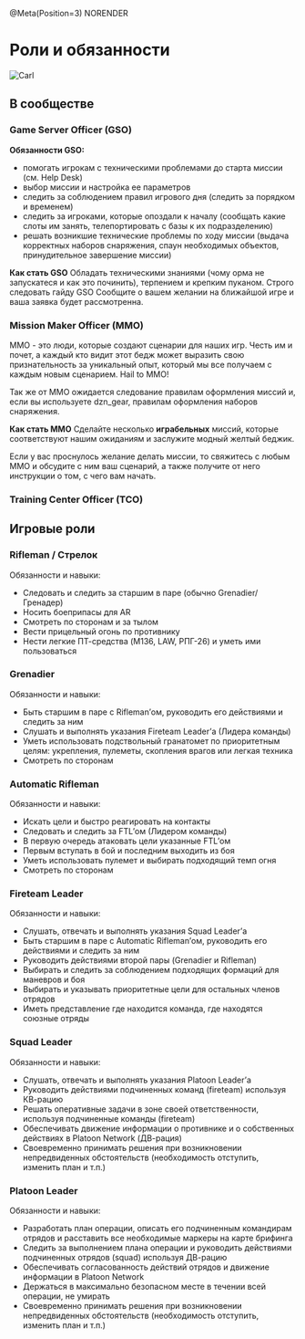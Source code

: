 @Meta(Position=3) NORENDER

# Роли и обязанности

<img src="/docs/src/_media/Carl.png" alt="Carl" />

## В сообществе

### Game Server Officer (GSO)

**Обязанности GSO:**

- помогать игрокам с техническими проблемами до старта миссии (см. Help Desk)
- выбор миссии и настройка ее параметров
- следить за соблюдением правил игрового дня (следить за порядком и временем)
- следить за игроками, которые опоздали к началу (сообщать какие слоты им занять, телепортировать с базы к их подразделению)
- решать возникшие технические проблемы по ходу миссии (выдача корректных наборов снаряжения, спаун необходимых объектов, принудительное завершение миссии)

**Как стать GSO**
Обладать техническими знаниями (чому орма не запускатеся и как это починить), терпением и крепким пуканом. Строго следовать гайду GSO
Сообщите о вашем желании на ближайшой игре и ваша заявка будет рассмотренна.

### Mission Maker Officer (MMO)

MMO - это люди, которые создают сценарии для наших игр. Честь им и почет, а каждый кто видит этот бедж может выразить свою признательность за уникальный опыт, который мы все получаем с каждым новым сценарием. Hail to MMO!

Так же от MMO ожидается следование правилам оформления миссий и, если вы используете dzn_gear, правилам оформления наборов снаряжения.

**Как стать MMO**
Сделайте несколько **играбельных** миссий, которые соответствуют нашим ожиданиям и заслужите модный желтый беджик.

Если у вас проснулось желание делать миссии, то свяжитесь с любым MMO и обсудите с ним ваш сценарий, а также получите от него инструкции о том, с чего вам начать.

### Training Center Officer (TCO)

## Игровые роли

### Rifleman / Стрелок

Обязанности и навыки:

- Следовать и следить за старшим в паре (обычно Grenadier/Гренадер)
- Носить боеприпасы для AR
- Смотреть по сторонам и за тылом
- Вести прицельный огонь по противнику
- Нести легкие ПТ-средства (M136, LAW, РПГ-26) и уметь ими пользоваться

### Grenadier

Обязанности и навыки:

- Быть старшим в паре с Rifleman’ом, руководить его действиями и следить за ним
- Слушать и выполнять указания Fireteam Leader’а (Лидера команды)
- Уметь использовать подствольный гранатомет по приоритетным целям: укрепления, пулеметы, скопления врагов или легкая техника
- Смотреть по сторонам

### Automatic Rifleman

Обязанности и навыки:

- Искать цели и быстро реагировать на контакты
- Следовать и следить за FTL’ом (Лидером команды)
- В первую очередь атаковать цели указанные FTL’ом
- Первым вступать в бой и последним выходить из боя
- Уметь использовать пулемет и выбирать подходящий темп огня
- Смотреть по сторонам

### Fireteam Leader

Обязанности и навыки:

- Слушать, отвечать и выполнять указания Squad Leader’а
- Быть старшим в паре с Automatic Rifleman’ом, руководить его действиями и следить за ним
- Руководить действиями второй пары (Grenadier и Rifleman)
- Выбирать и следить за соблюдением подходящих формаций для маневров и боя
- Выбирать и указывать приоритетные цели для остальных членов отрядов
- Иметь представление где находится команда, где находятся союзные отряды

### Squad Leader

Обязанности и навыки:

- Слушать, отвечать и выполнять указания Platoon Leader’а
- Руководить действиями подчиненных команд (fireteam) используя КВ-рацию
- Решать оперативные задачи в зоне своей ответственности, используя подчиненные команды (fireteam)
- Обеспечивать движение информации о противнике и о собственных действиях в Platoon Network (ДВ-рация)
- Своевременно принимать решения при возникновении непредвиденных обстоятельств (необходимость отступить, изменить план и т.п.)

### Platoon Leader

Обязанности и навыки:

- Разработать план операции, описать его подчиненным командирам отрядов и расставить все необходимые маркеры на карте брифинга
- Следить за выполнением плана операции и руководить действиями подчиненных отрядов (squad) используя ДВ-рацию
- Обеспечивать согласованность действий отрядов и движение информации в Platoon Network
- Держаться в максимально безопасном месте в течении всей операции, не умирать
- Своевременно принимать решения при возникновении непредвиденных обстоятельств (необходимость отступить, изменить план и т.п.)
